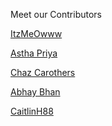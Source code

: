 Meet our Contributors

<!-- APPEND YOUR DETAILS BELOW -->

<a href="https://github.com/itzmeowww">ItzMeOwww</a>

<a href="https://github.com/priyaastha">Astha Priya</a>

<a href="https://github.com/Baobab-Prince">Chaz Carothers</a>

<a href="https://github.com/AbhayBhan">Abhay Bhan</a>

<a href="https://github.com/CaitlinH88">CaitlinH88</a>
